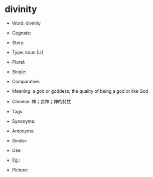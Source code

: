 # divinity

- Word: divinity
- Cognate: 
- Story: 

- Type: noun [U]
- Plural: 
- Single: 
- Comparative: 
- Meaning: a god or goddess; the quality of being a god or like God
- Chinese: 神；女神；神的特性
- Tags: 
- Synonyms: 
- Antonyms: 
- Similar: 
- Use: 
- Eg.: 
- Picture: 

